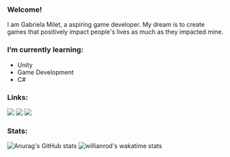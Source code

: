 ### Welcome!
I am Gabriela Milet, a aspiring game developer. My dream is to create games that positively impact people's lives as much as they impacted mine.

### I’m currently learning:
- Unity
- Game Development
- C#

### Links:
[<img src="https://img.shields.io/badge/linkedin-%23282a36.svg?&style=for-the-badge&logo=linkedin&logoColor=dd6387" />](https://www.linkedin.com/in/gabrielamilet/) <!-- [<img src="https://img.shields.io/badge/GitLab-282a36?style=for-the-badge&logo=gitlab&logoColor=dd6387" />](https://gitlab.com/jasbrela) --> [<img src="https://img.shields.io/badge/Itch.io-282a36?style=for-the-badge&logo=itch-dot-io&logoColor=dd6387" />](https://jasbrela.itch.io) [<img src="https://img.shields.io/badge/-Behance-282a36?style=for-the-badge&logo=behance&logoColor=dd6387" />](behance.net/gabrielamilet)
<!-- [<img src="" />]() -->

### Stats:
![Anurag's GitHub stats](https://github-readme-stats.vercel.app/api?username=jasbrela&count_private=true&show_icons=true&theme=dracula&hide_border=true)
![willianrod's wakatime stats](https://github-readme-stats.vercel.app/api/wakatime?username=jasbrela&hide_border=true&theme=dracula)
